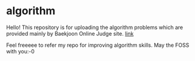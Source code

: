 # algorithm

Hello! This repository is for uploading the algorithm problems which are provided mainly by Baekjoon Online Judge site. [link](https://www.acmicpc.net/)

Feel freeeee to refer my repo for improving algorithm skills. 
May the FOSS with you:-0

